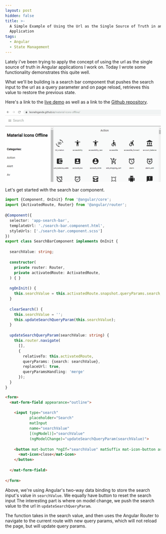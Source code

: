 ```yaml
---
layout: post
hidden: false
title: >-
  A Simple Example of Using the Url as the Single Source of Truth in an Angular
  Application
tags:
  - Angular
  - State Management
---
```

Lately i've been trying to apply the concept of using the url as the single source of truth in Angular applications I work on. Today I wrote some functionality demonstrates this quite well.

What we'll be building is a search bar component that pushes the search input to the url as a query parameter and on page reload, retrieves this value to restore the previous state. 

Here's a link to the [live demo](https://leonelngande.github.io/material-icons-offline/) as well as a link to the [Github repository](https://github.com/leonelngande/material-icons-offline).

![Working demo](/images/uploads/search.gif)

Let's get started with the search bar component.

```typescript
import {Component, OnInit} from '@angular/core';
import {ActivatedRoute, Router} from '@angular/router';

@Component({
  selector: 'app-search-bar',
  templateUrl: './search-bar.component.html',
  styleUrls: ['./search-bar.component.scss']
})
export class SearchBarComponent implements OnInit {

  searchValue: string;

  constructor(
    private router: Router,
    private activatedRoute: ActivatedRoute,
  ) { }

  ngOnInit() {
    this.searchValue = this.activatedRoute.snapshot.queryParams.search;
  }

  clearSearch() {
    this.searchValue = '';
    this.updateSearchQueryParam(this.searchValue);
  }

  updateSearchQueryParam(searchValue: string) {
    this.router.navigate(
      [],
      {
        relativeTo: this.activatedRoute,
        queryParams: {search: searchValue},
        replaceUrl: true,
        queryParamsHandling: 'merge'
      });
  }
}
```

```html
<form>
  <mat-form-field appearance="outline">

    <input type="search"
           placeholder="Search"
           matInput
           name="searchValue"
           [(ngModel)]="searchValue"
           (ngModelChange)="updateSearchQueryParam(searchValue)">

    <button mat-button *ngIf="searchValue" matSuffix mat-icon-button aria-label="Clear" (click)="clearSearch()">
      <mat-icon>close</mat-icon>
    </button>

  </mat-form-field>

</form>
```

Above, we're using Angular's two-way data binding to store the search input's value in `searchValue`. We equally have button to reset the search input The interesting part is where on model change, we push the search value to the url in `updateSearchQueryParam`.

The function takes in the search value, and then uses the Angular Router to navigate to the current route with new query params, which will not reload the page, but will update query params.
